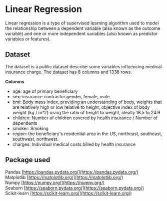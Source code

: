 # Linear Regression


Linear regression is a type of supervised learning algorithm used to model the relationship between a dependent variable (also known as the outcome variable) and one or more independent variables (also known as predictor variables or features).

## Dataset
The dataset is a public dataset describe some variables influencing medical insurance charge. The dataset has 8 columns and 1338 rows.

**Columns**
-   age: age of primary beneficiary
-   sex: insurance contractor gender, female, male
-   bmi: Body mass index, providing an understanding of body, weights that are relatively high or low relative to height, objective index of body weight (kg / m^2) using the ratio of height to weight, ideally 18.5 to 24.9
-   children: Number of children covered by health insurance / Number of dependents
-   smoker: Smoking
-   region: the beneficiary's residential area in the US, northeast, southeast, southwest, northwest.
-   charges: Individual medical costs billed by health insurance

## Package used
Pandas [https://pandas.pydata.org/](https://pandas.pydata.org/)  
Matplotlib [https://matplotlib.org/](https://matplotlib.org/)  
Numpy [https://numpy.org/](https://numpy.org/)  
Seaborn [https://seaborn.pydata.org/](https://seaborn.pydata.org/)  
Scikit-learn [https://scikit-learn.org/](https://scikit-learn.org/)

